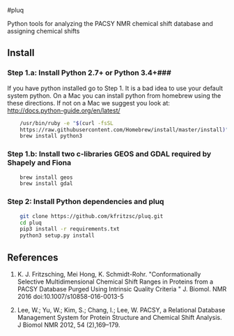 #pluq

Python tools for analyzing the PACSY NMR chemical shift database and assigning
chemical shifts


## Install
### Step 1.a: Install Python 2.7+ or Python 3.4+###

If you have python installed go to Step 1. It is a bad idea to use
your default system python. On a Mac you can install python from
homebrew using the these directions. If not on a Mac we suggest you
look at: http://docs.python-guide.org/en/latest/

```bash
    /usr/bin/ruby -e "$(curl -fsSL
    https://raw.githubusercontent.com/Homebrew/install/master/install)"
    brew install python3
```

### Step 1.b: Install two c-libraries  GEOS and GDAL required by Shapely and Fiona ###

```bash
    brew install geos
    brew install gdal
```


### Step 2: Install Python dependencies and pluq ###

```bash
    git clone https://github.com/kfritzsc/pluq.git
    cd pluq
    pip3 install -r requirements.txt
    python3 setup.py install
```


## References ##

1. K. J. Fritzsching, Mei Hong,  K. Schmidt-Rohr. "Conformationally
    Selective Multidimensional Chemical Shift Ranges in Proteins from
    a PACSY Database Purged Using Intrinsic Quality Criteria " J.
    Biomol. NMR 2016 doi:10.1007/s10858-016-0013-5

2. Lee, W.; Yu, W.; Kim, S.; Chang, I.; Lee, W. PACSY, a Relational
    Database Management System for Protein Structure and Chemical
    Shift Analysis. J Biomol NMR 2012, 54 (2),169–179.